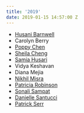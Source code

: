 ```yaml
---
title: '2019'
date: 2019-01-15 14:57:00 Z
---
```


- [Husani Barnwell](http://husanibarnwell.com)
- Carolyn Berry
- [Poppy Chen](http://poppychen.com)
- [Sheila Cheng](http://sheilacheng.com)
- [Samia Husari](http://samia.design)
- Vidya Keshavan
- Diana Mejia
- [Nikhil Misra](http://www.nikhilmisra.com)
- [Patricia Robinson](https://patriciarobinson.com)
- [Sonali Sampat](https://www.sonalisampat.com)
- [Danielle Santucci](http://danielle-santucci.com)
- [Patrick Serr](http://patrickserr.com)